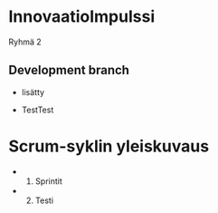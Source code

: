 # InnovaatioImpulssi
Ryhmä 2 

## Development branch

- lisätty

- TestTest


# Scrum-syklin yleiskuvaus

- 1. Sprintit

- 2. Testi

